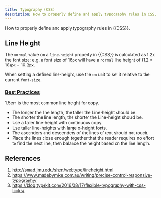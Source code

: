 ```yaml
---
title: Typography (CSS)
description: How to properly define and apply typography rules in CSS.
---
```


How to properly define and apply typography rules in {{CSS}}.

## Line Height

The `normal` value on a `line-height` property in {{CSS}} is calculated as 1.2x the font size; e.g. a font size of 16px will have a `normal` line height of (1.2 * 16)px = 19.2px.

When setting a defined line-height, use the `em` unit to set it relative to the current `font-size`. 

### [Best Practices](http://smad.jmu.edu/shen/webtype/lineheight.html)

1.5em is the most common line height for copy.

- The longer the line length, the taller the Line-height should be.
- The shorter the line length, the shorter the Line-height should be.
- Use a taller line-height with continuous copy.
- Use taller line-heights with large x-height fonts.
- The ascenders and descenders of the lines of text should not touch.
- Place the lines close enough together that the reader requires no effort to find the next line, then balance the height based on the line length.

## References

1. http://smad.jmu.edu/shen/webtype/lineheight.html
2. https://www.madebymike.com.au/writing/precise-control-responsive-typography/
3. https://blog.typekit.com/2016/08/17/flexible-typography-with-css-locks/